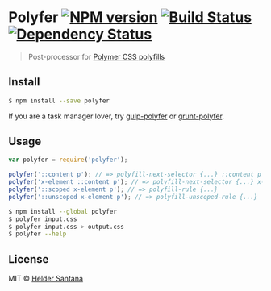 # Polyfer [![NPM version][npm-image]][npm-url] [![Build Status][travis-image]][travis-url] [![Dependency Status][daviddm-url]][daviddm-image]

> Post-processor for [Polymer CSS polyfills][polyfills-doc]

## Install

```sh
$ npm install --save polyfer
```

If you are a task manager lover, try [gulp-polyfer][npm-gulp-url] or [grunt-polyfer][npm-grunt-url].

## Usage

```js
var polyfer = require('polyfer');

polyfer('::content p'); // => polyfill-next-selector {...} ::content p
polyfer('x-element ::content p'); // => polyfill-next-selector {...} x-element ::content
polyfer('::scoped x-element p'); // => polyfill-rule {...}
polyfer('::unscoped x-element p'); // => polyfill-unscoped-rule {...}
```

```sh
$ npm install --global polyfer
$ polyfer input.css
$ polyfer input.css > output.css
$ polyfer --help
```


## License

MIT © [Helder Santana](http://git.io/heldr)


[npm-url]: https://npmjs.org/package/polyfer
[npm-gulp-url]: https://npmjs.org/package/gulp-polyfer
[npm-grunt-url]: https://npmjs.org/package/grunt-polyfer
[npm-image]: https://badge.fury.io/js/polyfer.svg
[travis-url]: https://travis-ci.org/heldr/polyfer
[travis-image]: https://travis-ci.org/heldr/polyfer.svg?branch=master
[daviddm-url]: https://david-dm.org/heldr/polyfer.svg?theme=shields.io
[daviddm-image]: https://david-dm.org/heldr/polyfer
[polyfills-doc]: https://www.polymer-project.org/docs/polymer/styling.html#directives
